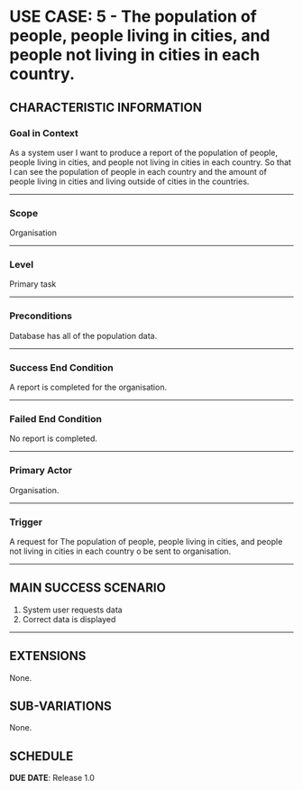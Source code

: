 # USE CASE: 5 - The population of people, people living in cities, and people not living in cities in each country.

## CHARACTERISTIC INFORMATION

### Goal in Context

As a system user I want to produce a report of the population of people, people living in cities, and people not living in cities in each country.
So that I can see the population of people in each country and the amount of people living in cities and living outside of cities in the countries.

---

### Scope </h3> Organisation

---

### Level </h3> Primary task

---

### Preconditions </h3> Database has all of the population data.

---

### Success End Condition </h3> A report is completed for the organisation.

---

### Failed End Condition </h3> No report is completed.

---

### Primary Actor </h3> Organisation.

---

### Trigger </h3> A request for The population of people, people living in cities, and people not living in cities in each country o be sent to organisation.

---

## MAIN SUCCESS SCENARIO

1. System user requests data
2. Correct data is displayed 

---

## EXTENSIONS

None.

## SUB-VARIATIONS

None.

## SCHEDULE

**DUE DATE**: Release 1.0
